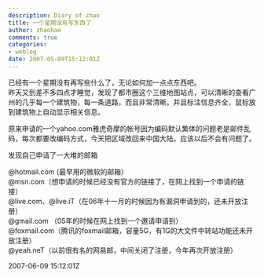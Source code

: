 ```yaml
---
description: Diary of zhao
title: 一个星期没有写东西了
author: zhaohao
comments: true
categories:
- weblog
date: 2007-05-09T15:12:01Z
---
```


已经有一个星期没有再写些什么了，无论如何加一点点东西吧。   
昨天又到差不多四点才睡觉，发现了都市圈这个三维地图站点，可以清晰的查看广州的几乎每一个建筑物，每一条道路，而且非常清晰。并且标注信息齐全，鼠标放到建筑物上自动显示相关信息。   
   
原来申请的一个yahoo.com雅虎奇摩的帐号因为编码默认繁体的问题老是邮件乱码，每次都要改编码方式，今天把区域改回来中国大陆。应该以后不会有问题了。   
   
发现自己申请了一大堆的邮箱   
   
@hotmail.com (最早用的微软的邮箱）   
@msn.com（想申请的时候已经没有官方的链接了，在网上找到一个申请的链接）   
@live.com、@live.iT（在06年十一月的时候因为有漏洞申请到的，还未开放注册）   
@gmail.com （05年的时候在网上找到一个邀请申请到）   
@foxmail.com（腾讯的foxmail邮箱，容量5G，有1G的大文件中转站功能还未开放注册）   
@yeah.neT（以前很有名的网易邮，中间关闭了注册，今年再次开放注册）   
   
2007-06-09 15:12:01Z   